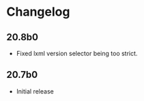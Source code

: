 # Changelog

## 20.8b0

* Fixed lxml version selector being too strict.

## 20.7b0

* Initial release
